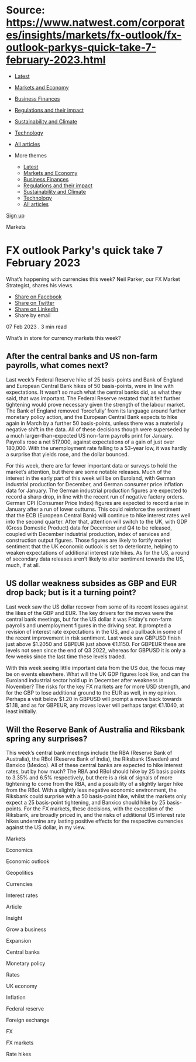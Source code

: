 # Source: https://www.natwest.com/corporates/insights/markets/fx-outlook/fx-outlook-parkys-quick-take-7-february-2023.html

* [Latest](https://www.natwest.com/corporates/insights.html)
* [Markets and Economy](https://www.natwest.com/corporates/insights/markets.html)
* [Business Finances](https://www.natwest.com/corporates/insights/finance.html)
* [Regulations and their impact](https://www.natwest.com/corporates/insights/regulation.html)
* [Sustainability and Climate](https://www.natwest.com/corporates/insights/sustainability.html)
* [Technology](https://www.natwest.com/corporates/insights/technology.html)
* [All articles](https://www.natwest.com/corporates/insights/all-articles.html)
* More themes

  + [Latest](https://www.natwest.com/corporates/insights.html "link")
  + [Markets and Economy](https://www.natwest.com/corporates/insights/markets.html "link")
  + [Business Finances](https://www.natwest.com/corporates/insights/finance.html "link")
  + [Regulations and their impact](https://www.natwest.com/corporates/insights/regulation.html "link")
  + [Sustainability and Climate](https://www.natwest.com/corporates/insights/sustainability.html "link")
  + [Technology](https://www.natwest.com/corporates/insights/technology.html "link")
  + [All articles](https://www.natwest.com/corporates/insights/all-articles.html "link")

[Sign up](https://www.natwest.com/corporates/insights/email-preferences/subscribe.html "Subscribe to receive our latest insights by email")

Markets

# FX outlook Parky's quick take 7 February 2023

What’s happening with currencies this week? Neil Parker, our FX Market Strategist, shares his views.

* [Share on Facebook ](https://www.facebook.com/sharer/sharer.php?u=https://www.natwest.com/corporates/insights/markets/fx-outlook/fx-outlook-parkys-quick-take-7-february-2023.html)
* [Share on Twitter ](https://www.twitter.com/share?url=https://www.natwest.com/corporates/insights/markets/fx-outlook/fx-outlook-parkys-quick-take-7-february-2023.html)
* [Share on LinkedIn ](http://www.linkedin.com/shareArticle?mini=true&url=https://www.natwest.com/corporates/insights/markets/fx-outlook/fx-outlook-parkys-quick-take-7-february-2023.html)
* Share by email 

07 Feb 2023
. 3 min read

What’s in store for currency markets this week?

## After the central banks and US non-farm payrolls, what comes next?

Last week’s Federal Reserve hike of 25 basis-points and Bank of England and European Central Bank hikes of 50 basis-points, were in line with expectations. It wasn’t so much what the central banks did, as what they said, that was important. The Federal Reserve restated that it felt further tightening would prove necessary given the strength of the labour market. The Bank of England removed ‘forcefully’ from its language around further monetary policy action, and the European Central Bank expects to hike again in March by a further 50 basis-points, unless there was a materially negative shift in the data. All of these decisions though were superseded by a much larger-than-expected US non-farm payrolls print for January. Payrolls rose a net 517,000, against expectations of a gain of just over 180,000. With the unemployment rate falling to a 53-year low, it was hardly a surprise that yields rose, and the dollar bounced.

For this week, there are far fewer important data or surveys to hold the market’s attention, but there are some notable releases. Much of the interest in the early part of this week will be on Euroland, with German industrial production for December, and German consumer price inflation data for January. The German industrial production figures are expected to record a sharp drop, in line with the recent run of negative factory orders. German CPI (Consumer Price Index) figures are expected to record a rise in January after a run of lower outturns. This could reinforce the sentiment that the ECB (European Central Bank) will continue to hike interest rates well into the second quarter. After that, attention will switch to the UK, with GDP (Gross Domestic Product) data for December and Q4 to be released, coupled with December industrial production, index of services and construction output figures. Those figures are likely to fortify market sentiment that the UK economic outlook is set to deteriorate, helping to weaken expectations of additional interest rate hikes. As for the US, a round of secondary data releases aren’t likely to alter sentiment towards the US, much, if at all.

## US dollar weakness subsides as GBP and EUR drop back; but is it a turning point?

Last week saw the US dollar recover from some of its recent losses against the likes of the GBP and EUR. The key drivers for the moves were the central bank meetings, but for the US dollar it was Friday's non-farm payrolls and unemployment figures in the driving seat. It prompted a revision of interest rate expectations in the US, and a pullback in some of the recent improvement in risk sentiment. Last week saw GBPUSD finish just above $1.2050 and GBPEUR just above €1.1150. For GBPEUR these are levels not seen since the end of Q3 2022, whereas for GBPUSD it is only a few weeks since the last time these levels traded.

With this week seeing little important data from the US due, the focus may be on events elsewhere. What will the UK GDP figures look like, and can the Euroland industrial sector hold up in December after weakness in November? The risks for the key FX markets are for more USD strength, and for the GBP to lose additional ground to the EUR as well, in my opinion. Perhaps a visit below $1.20 in GBPUSD will prompt a move back towards $1.18, and as for GBPEUR, any moves lower will perhaps target €1.1040, at least initially.

## Will the Reserve Bank of Australia and Riksbank spring any surprises?

This week’s central bank meetings include the RBA (Reserve Bank of Australia), the RBoI (Reserve Bank of India), the Riksbank (Sweden) and Banxico (Mexico). All of these central banks are expected to hike interest rates, but by how much? The RBA and RBoI should hike by 25 basis points to 3.35% and 6.5% respectively, but there is a risk of signals of more tightening to come from the RBA, and a possibility of a slightly larger hike from the RBoI. With a slightly less negative economic environment, the Riksbank could surprise with a 50 basis-point hike, whilst the markets only expect a 25 basis-point tightening, and Banxico should hike by 25 basis-points. For the FX markets, these decisions, with the exception of the Riksbank, are broadly priced in, and the risks of additional US interest rate hikes undermine any lasting positive effects for the respective currencies against the US dollar, in my view.

Markets

Economics

Economic outlook

Geopolitics

Currencies

Interest rates

Article

Insight

Grow a business

Expansion

Central banks

Monetary policy

Rates

UK economy

Inflation

Federal reserve

Foreign exchange

FX

FX markets

Rate hikes
